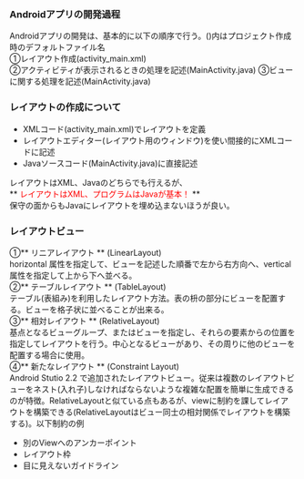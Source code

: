 ### Androidアプリの開発過程  

Androidアプリの開発は、基本的に以下の順序で行う。()内はプロジェクト作成時のデフォルトファイル名  
①レイアウト作成(activity_main.xml)  
②アクティビティが表示されるときの処理を記述(MainActivity.java)
③ビューに関する処理を記述(MainActivity.java)

### レイアウトの作成について  
* XMLコード(activity_main.xml)でレイアウトを定義  
* レイアウトエディター(レイアウト用のウィンドウ)を使い間接的にXMLコードに記述
* Javaソースコード(MainActivity.java)に直接記述  

レイアウトはXML、Javaのどちらでも行えるが、  
** <font color="red">レイアウトはXML、プログラムはJavaが基本！</font> **  
保守の面からもJavaにレイアウトを埋め込まないほうが良い。  

### レイアウトビュー  
①** リニアレイアウト ** (LinearLayout)   
horizontal 属性を指定して、ビューを記述した順番で左から右方向へ、vertical 属性を指定して上から下へ並べる。  
②** テーブルレイアウト ** (TableLayout)  
テーブル(表組み)を利用したレイアウト方法。表の枡の部分にビューを配置する。ビューを格子状に並べることが出来る。  
③** 相対レイアウト ** (RelativeLayout)  
基点となるビューグループ、またはビューを指定し、それらの要素からの位置を指定してレイアウトを行う。中心となるビューがあり、その周りに他のビューを配置する場合に使用。  
④** 新たなレイアウト ** (Constraint Layout)  
Android Stutio 2.2 で追加されたレイアウトビュー。従来は複数のレイアウトビューをネスト(入れ子)しなければならないような複雑な配置を簡単に生成できるのが特徴。RelativeLayoutと似ている点もあるが、viewに制約を課してレイアウトを構築できる(RelativeLayoutはビュー同士の相対関係でレイアウトを構築する)。以下制約の例  
* 別のViewへのアンカーポイント  
* レイアウト枠  
* 目に見えないガイドライン

